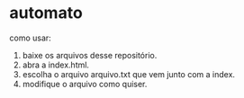 # automato

como usar:

1) baixe os arquivos desse repositório.
2) abra a index.html.
3) escolha o arquivo arquivo.txt que vem junto com a index.
4) modifique o arquivo como quiser.
